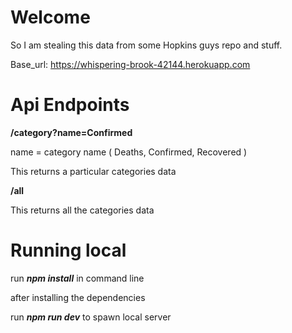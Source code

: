 
# Welcome


So I am stealing this data from some Hopkins guys repo and stuff.

  

Base_url: https://whispering-brook-42144.herokuapp.com

  

# Api Endpoints

**/category?name=Confirmed**

name = category name ( Deaths, Confirmed, Recovered )

This returns a particular categories data

**/all**

This returns all the categories data

  

# Running local

run ***npm install*** in command line

  
after installing the dependencies

run ***npm run dev*** to spawn local server